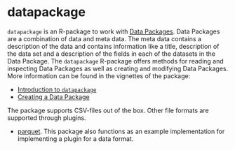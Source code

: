
datapackage
============================================================

`datapackage` is an R-package to work with [Data
Packages](https://datapackage.org). Data Packages are a combination of
data and meta data. The meta data contains a description of the data and
contains information like a title, description of the data set and a
description of the fields in each of the datasets in the Data Package. The
`datapackage` R-package offers methods for reading and inspecting Data Packages
as well as creating and modifying Data Packages. More information can be found
in the vignettes of the package:

- [Introduction to `datapackage`](https://htmlpreview.github.io/?https://github.com/djvanderlaan/datapackage/blob/main/inst/doc/introduction.html)
- [Creating a Data Package](https://htmlpreview.github.io/?https://github.com/djvanderlaan/datapackage/blob/main/inst/doc/creating_a_datapackage.html)

The package supports CSV-files out of the box. Other file formats are supported
through plugins. 

- [parquet](https://github.com/djvanderlaan/datapackage.parquet). This package
  also functions as an example implementation for implementing a plugin for a
  data format.


